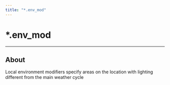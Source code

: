 ```yaml
---
title: "*.env_mod"
---
```


# *.env_mod

___

## About

Local environment modifiers specify areas on the location with lighting different from the main weather cycle
